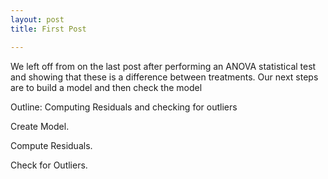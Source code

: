 ```yaml
---
layout: post
title: First Post

---
```


We left off from on the last post after performing an ANOVA statistical test and showing that these is a difference between treatments. 
Our next steps are to build a model and then check the model 

<script type="text/javascript" async
  src="https://cdn.mathjax.org/mathjax/latest/MathJax.js?config=TeX-MML-AM_CHTML">
</script>


Outline: Computing Residuals and checking for outliers

Create Model.

Compute Residuals.

Check for Outliers.





